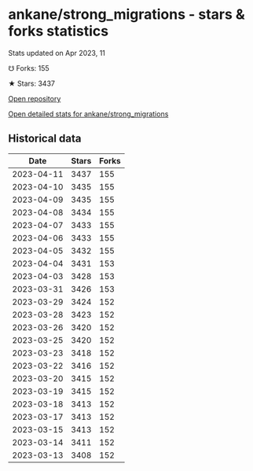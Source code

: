 # ankane/strong_migrations - stars & forks statistics

Stats updated on Apr 2023, 11

☋ Forks: 155

★ Stars: 3437

[Open repository](https://github.com/ankane/strong_migrations)

[Open detailed stats for ankane/strong_migrations](https://reviewgithub.com/rep/ankane/strong_migrations)

## Historical data
| Date | Stars | Forks |
|------|-------|-------|
| 2023-04-11 | 3437 | 155 | 
| 2023-04-10 | 3435 | 155 | 
| 2023-04-09 | 3435 | 155 | 
| 2023-04-08 | 3434 | 155 | 
| 2023-04-07 | 3433 | 155 | 
| 2023-04-06 | 3433 | 155 | 
| 2023-04-05 | 3432 | 155 | 
| 2023-04-04 | 3431 | 153 | 
| 2023-04-03 | 3428 | 153 | 
| 2023-03-31 | 3426 | 153 | 
| 2023-03-29 | 3424 | 152 | 
| 2023-03-28 | 3423 | 152 | 
| 2023-03-26 | 3420 | 152 | 
| 2023-03-25 | 3420 | 152 | 
| 2023-03-23 | 3418 | 152 | 
| 2023-03-22 | 3416 | 152 | 
| 2023-03-20 | 3415 | 152 | 
| 2023-03-19 | 3415 | 152 | 
| 2023-03-18 | 3413 | 152 | 
| 2023-03-17 | 3413 | 152 | 
| 2023-03-15 | 3413 | 152 | 
| 2023-03-14 | 3411 | 152 | 
| 2023-03-13 | 3408 | 152 | 

